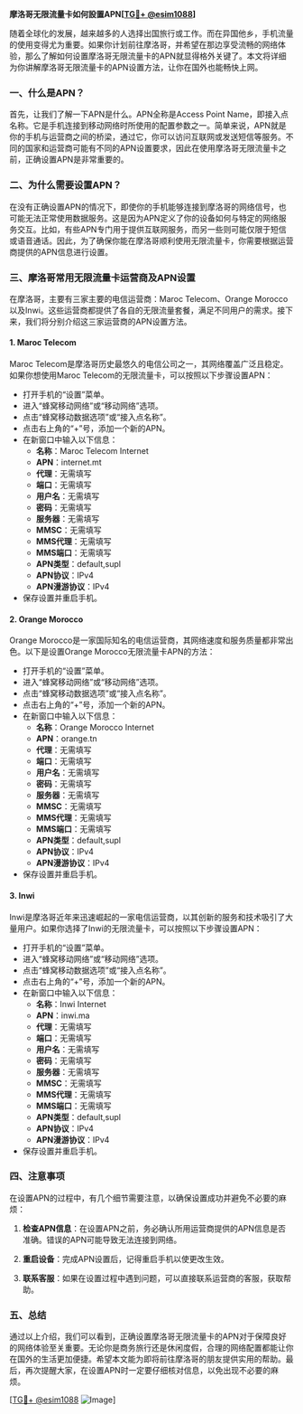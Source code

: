 **摩洛哥无限流量卡如何設置APN[[TG💪+ @esim1088](https://t.me/s/esim1088)]**

随着全球化的发展，越来越多的人选择出国旅行或工作。而在异国他乡，手机流量的使用变得尤为重要。如果你计划前往摩洛哥，并希望在那边享受流畅的网络体验，那么了解如何设置摩洛哥无限流量卡的APN就显得格外关键了。本文将详细为你讲解摩洛哥无限流量卡的APN设置方法，让你在国外也能畅快上网。

### 一、什么是APN？

首先，让我们了解一下APN是什么。APN全称是Access Point Name，即接入点名称。它是手机连接到移动网络时所使用的配置参数之一。简单来说，APN就是你的手机与运营商之间的桥梁，通过它，你可以访问互联网或发送短信等服务。不同的国家和运营商可能有不同的APN设置要求，因此在使用摩洛哥无限流量卡之前，正确设置APN是非常重要的。

### 二、为什么需要设置APN？

在没有正确设置APN的情况下，即使你的手机能够连接到摩洛哥的网络信号，也可能无法正常使用数据服务。这是因为APN定义了你的设备如何与特定的网络服务交互。比如，有些APN专门用于提供互联网服务，而另一些则可能仅限于短信或语音通话。因此，为了确保你能在摩洛哥顺利使用无限流量卡，你需要根据运营商提供的APN信息进行设置。

### 三、摩洛哥常用无限流量卡运营商及APN设置

在摩洛哥，主要有三家主要的电信运营商：Maroc Telecom、Orange Morocco以及Inwi。这些运营商都提供了各自的无限流量套餐，满足不同用户的需求。接下来，我们将分别介绍这三家运营商的APN设置方法。

#### 1. Maroc Telecom

Maroc Telecom是摩洛哥历史最悠久的电信公司之一，其网络覆盖广泛且稳定。如果你想使用Maroc Telecom的无限流量卡，可以按照以下步骤设置APN：

- 打开手机的“设置”菜单。
- 进入“蜂窝移动网络”或“移动网络”选项。
- 点击“蜂窝移动数据选项”或“接入点名称”。
- 点击右上角的“+”号，添加一个新的APN。
- 在新窗口中输入以下信息：
  - **名称**：Maroc Telecom Internet
  - **APN**：internet.mt
  - **代理**：无需填写
  - **端口**：无需填写
  - **用户名**：无需填写
  - **密码**：无需填写
  - **服务器**：无需填写
  - **MMSC**：无需填写
  - **MMS代理**：无需填写
  - **MMS端口**：无需填写
  - **APN类型**：default,supl
  - **APN协议**：IPv4
  - **APN漫游协议**：IPv4
- 保存设置并重启手机。

#### 2. Orange Morocco

Orange Morocco是一家国际知名的电信运营商，其网络速度和服务质量都非常出色。以下是设置Orange Morocco无限流量卡APN的方法：

- 打开手机的“设置”菜单。
- 进入“蜂窝移动网络”或“移动网络”选项。
- 点击“蜂窝移动数据选项”或“接入点名称”。
- 点击右上角的“+”号，添加一个新的APN。
- 在新窗口中输入以下信息：
  - **名称**：Orange Morocco Internet
  - **APN**：orange.tn
  - **代理**：无需填写
  - **端口**：无需填写
  - **用户名**：无需填写
  - **密码**：无需填写
  - **服务器**：无需填写
  - **MMSC**：无需填写
  - **MMS代理**：无需填写
  - **MMS端口**：无需填写
  - **APN类型**：default,supl
  - **APN协议**：IPv4
  - **APN漫游协议**：IPv4
- 保存设置并重启手机。

#### 3. Inwi

Inwi是摩洛哥近年来迅速崛起的一家电信运营商，以其创新的服务和技术吸引了大量用户。如果你选择了Inwi的无限流量卡，可以按照以下步骤设置APN：

- 打开手机的“设置”菜单。
- 进入“蜂窝移动网络”或“移动网络”选项。
- 点击“蜂窝移动数据选项”或“接入点名称”。
- 点击右上角的“+”号，添加一个新的APN。
- 在新窗口中输入以下信息：
  - **名称**：Inwi Internet
  - **APN**：inwi.ma
  - **代理**：无需填写
  - **端口**：无需填写
  - **用户名**：无需填写
  - **密码**：无需填写
  - **服务器**：无需填写
  - **MMSC**：无需填写
  - **MMS代理**：无需填写
  - **MMS端口**：无需填写
  - **APN类型**：default,supl
  - **APN协议**：IPv4
  - **APN漫游协议**：IPv4
- 保存设置并重启手机。

### 四、注意事项

在设置APN的过程中，有几个细节需要注意，以确保设置成功并避免不必要的麻烦：

1. **检查APN信息**：在设置APN之前，务必确认所用运营商提供的APN信息是否准确。错误的APN可能导致无法连接到网络。
   
2. **重启设备**：完成APN设置后，记得重启手机以使更改生效。

3. **联系客服**：如果在设置过程中遇到问题，可以直接联系运营商的客服，获取帮助。

### 五、总结

通过以上介绍，我们可以看到，正确设置摩洛哥无限流量卡的APN对于保障良好的网络体验至关重要。无论你是商务旅行还是休闲度假，合理的网络配置都能让你在国外的生活更加便捷。希望本文能为即将前往摩洛哥的朋友提供实用的帮助。最后，再次提醒大家，在设置APN时一定要仔细核对信息，以免出现不必要的麻烦。

[[TG💪+ @esim1088](https://t.me/s/esim1088) ![Image](https://i.postimg.cc/4NQfJmqS/Snipaste-2025-05-13-00-14-12.png)]